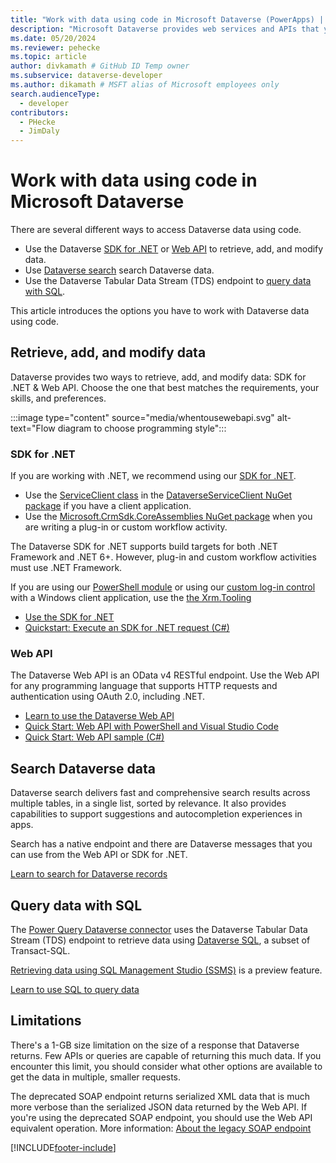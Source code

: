 ```yaml
---
title: "Work with data using code in Microsoft Dataverse (PowerApps) | Microsoft Docs" 
description: "Microsoft Dataverse provides web services and APIs that you can use to interact with your data."
ms.date: 05/20/2024
ms.reviewer: pehecke
ms.topic: article
author: divkamath # GitHub ID Temp owner
ms.subservice: dataverse-developer
ms.author: dikamath # MSFT alias of Microsoft employees only
search.audienceType: 
  - developer
contributors:
  - PHecke
  - JimDaly
---
```

# Work with data using code in Microsoft Dataverse

There are several different ways to access Dataverse data using code.

- Use the Dataverse [SDK for .NET](#sdk-for-net) or [Web API](#web-api) to retrieve, add, and modify data.
- Use [Dataverse search](#search-dataverse-data) search Dataverse data.
- Use the Dataverse Tabular Data Stream (TDS) endpoint to [query data with SQL](#query-data-with-sql).

This article introduces the options you have to work with Dataverse data using code.

<!-- 
Use Dataverse tables to model and manage business data. You can use [existing tables](reference/about-entity-reference.md) and customize them, or [create your own custom tables](../../maker/data-platform/create-edit-entities-portal.md) to store data.

Dataverse also has APIs known as *messages*. Each message has a name like `Create`, `Delete`, or `WhoAmI`. Messages define a set of input parameters and output properties to encapsulate logic that executes on the server.  If you come from a SQL database background, you can think of these like SQL stored procedures. You can use messages that Dataverse provides or you can [create your own messages](custom-actions.md). 
-->

## Retrieve, add, and modify data

Dataverse provides two ways to retrieve, add, and modify data: SDK for .NET & Web API. Choose the one that best matches the requirements, your skills, and preferences.

:::image type="content" source="media/whentousewebapi.svg" alt-text="Flow diagram to choose programming style":::

### SDK for .NET

If you are working with .NET, we recommend using our [SDK for .NET](org-service/overview.md).

- Use the [ServiceClient class](/dotnet/api/microsoft.powerplatform.dataverse.client.serviceclient) in the [DataverseServiceClient NuGet package](https://www.nuget.org/packages/Microsoft.PowerPlatform.Dataverse.Client/) if you have a client application.
- Use the [Microsoft.CrmSdk.CoreAssemblies NuGet package](https://www.nuget.org/packages/Microsoft.CrmSdk.CoreAssemblies/) when you are writing a plug-in or custom workflow activity.

The Dataverse SDK for .NET supports build targets for both .NET Framework and .NET 6+. However, plug-in and custom workflow activities must use .NET Framework.

If you are using our [PowerShell module](https://www.powershellgallery.com/packages/Microsoft.Xrm.Tooling.CrmConnector.PowerShell/) or using our [custom log-in control](xrm-tooling/use-xrm-tooling-common-login-control-client-applications.md) with a Windows client application, use the [the Xrm.Tooling](xrm-tooling/build-windows-client-applications-xrm-tools.md)

- [Use the SDK for .NET](org-service/overview.md)
- [Quickstart: Execute an SDK for .NET request (C#)](org-service/quick-start-org-service-console-app.md)

### Web API

The Dataverse Web API is an OData v4 RESTful endpoint. Use the Web API for any programming language that supports HTTP requests and authentication using OAuth 2.0, including .NET.

- [Learn to use the Dataverse Web API](webapi/overview.md)
- [Quick Start: Web API with PowerShell and Visual Studio Code](webapi/quick-start-ps.md)
- [Quick Start: Web API sample (C#)](webapi/quick-start-console-app-csharp.md)


## Search Dataverse data

Dataverse search delivers fast and comprehensive search results across multiple tables, in a single list, sorted by relevance. It also provides capabilities to support suggestions and autocompletion experiences in apps.

Search has a native endpoint and there are Dataverse messages that you can use from the Web API or SDK for .NET.

[Learn to search for Dataverse records](search/overview.md)

## Query data with SQL

The [Power Query Dataverse connector](/power-query/connectors/dataverse) uses the Dataverse Tabular Data Stream (TDS) endpoint to retrieve data using [Dataverse SQL](how-dataverse-sql-differs-from-transact-sql.md), a subset of Transact-SQL.

[Retrieving data using SQL Management Studio (SSMS)](dataverse-sql-query.md#sql-server-management-studio-preview) is a preview feature.

[Learn to use SQL to query data](dataverse-sql-query.md)


## Limitations

There's a 1-GB size limitation on the size of a response that Dataverse returns.  Few APIs or queries are capable of returning this much data.  If you encounter this limit, you should consider what other options are available to get the data in multiple, smaller requests.

The deprecated SOAP endpoint returns serialized XML data that is much more verbose than the serialized JSON data returned by the Web API. If you're using the deprecated SOAP endpoint, you should use the Web API equivalent operation. More information: [About the legacy SOAP endpoint](org-service/overview.md#about-the-legacy-soap-endpoint)

[!INCLUDE[footer-include](../../includes/footer-banner.md)]
